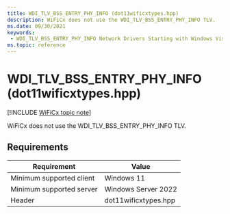 ```yaml
---
title: WDI_TLV_BSS_ENTRY_PHY_INFO (dot11wificxtypes.hpp)
description: WiFiCx does not use the WDI_TLV_BSS_ENTRY_PHY_INFO TLV.
ms.date: 09/30/2021
keywords:
 - WDI_TLV_BSS_ENTRY_PHY_INFO Network Drivers Starting with Windows Vista
ms.topic: reference
---
```


# WDI\_TLV\_BSS\_ENTRY\_PHY\_INFO (dot11wificxtypes.hpp)

[!INCLUDE [WiFiCx topic note](../includes/wificx-version-warning.md)]


WiFiCx does not use the WDI_TLV_BSS_ENTRY_PHY_INFO TLV.

## Requirements

|Requirement|Value|
|--- |--- |
|Minimum supported client|Windows 11|
|Minimum supported server|Windows Server 2022|
|Header|dot11wificxtypes.hpp|


 

 




